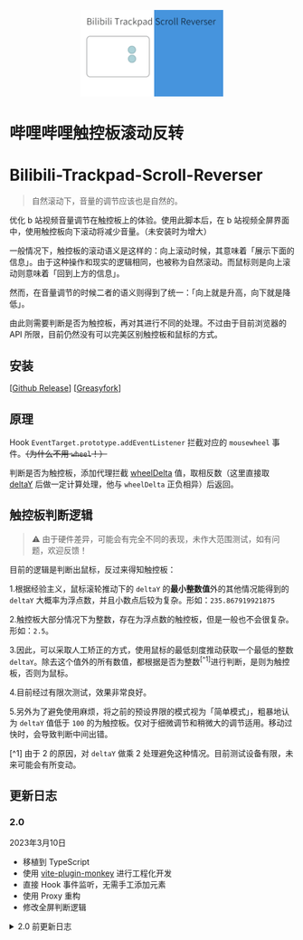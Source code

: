 <p align="center">
  <img  src="./assets/logo.gif" width = "50%">
</p>

# 哔哩哔哩触控板滚动反转
# Bilibili-Trackpad-Scroll-Reverser

> 自然滚动下，音量的调节应该也是自然的。

优化 b 站视频音量调节在触控板上的体验。使用此脚本后，在 b 站视频全屏界面中，使用触控板向下滚动将减少音量。（未安装时为增大）

一般情况下，触控板的滚动语义是这样的：向上滚动时候，其意味着「展示下面的信息」。由于这种操作和现实的逻辑相同，也被称为自然滚动。而鼠标则是向上滚动则意味着「回到上方的信息」。

然而，在音量调节的时候二者的语义则得到了统一：「向上就是升高，向下就是降低」。

由此则需要判断是否为触控板，再对其进行不同的处理。不过由于目前浏览器的 API 所限，目前仍然没有可以完美区别触控板和鼠标的方式。

## 安装

[[Github Release](https://github.com/MaxChang3/Bilibili-Trackpad-Scroll-Reverser/releases/latest/download/bilibili-trackpad-scroll-reverser.user.js)]
[[Greasyfork](https://greasyfork.org/zh-CN/scripts/432783)]

## 原理

Hook `EventTarget.prototype.addEventListener` 拦截对应的 `mousewheel` 事件。~~（为什么不用 `wheel`！）~~

判断是否为触控板，添加代理拦截 [wheelDelta](https://developer.mozilla.org/en-US/docs/Web/API/Element/mousewheel_event) 值，取相反数（这里直接取 [deltaY](https://developer.mozilla.org/en-US/docs/Web/API/WheelEvent/deltaY) 后做一定计算处理，他与 `wheelDelta` 正负相异）后返回。

## 触控板判断逻辑

> ⚠️ 由于硬件差异，可能会有完全不同的表现，未作大范围测试，如有问题，欢迎反馈！

目前的逻辑是判断出鼠标，反过来得知触控板：

1.根据经验主义，鼠标滚轮推动下的 `deltaY` 的**最小整数值**外的其他情况能得到的 `deltaY` 大概率为浮点数，并且小数点后较为复杂。形如：`235.867919921875`

2.触控板大部分情况下为整数，存在为浮点数的触控板，但是一般也不会很复杂。形如：`2.5`。

3.因此，可以采取人工矫正的方式，使用鼠标的最低刻度推动获取一个最低的整数 `deltaY`。除去这个值外的所有数值，都根据是否为整数<sup>[^1]</sup>进行判断，是则为触控板，否则为鼠标。

4.目前经过有限次测试，效果非常良好。

5.另外为了避免使用麻烦，将之前的预设界限的模式视为「简单模式」，粗暴地认为 `deltaY` 值低于 `100` 的为触控板。仅对于细微调节和稍微大的调节适用。移动过快时，会导致判断中间出错。

[^1] 由于 2 的原因，对 `deltaY` 做乘 2 处理避免这种情况。目前测试设备有限，未来可能会有所变动。

## 更新日志

### 2.0
2023年3月10日
- 移植到 TypeScript
- 使用 [vite-plugin-monkey](https://github.com/lisonge/vite-plugin-monkey) 进行工程化开发
- 直接 Hook 事件监听，无需手工添加元素
- 使用 Proxy 重构
- 修改全屏判断逻辑

<details>
<summary>2.0 前更新日志</summary>

### 1.0	
2022年8月27日	
- 整理代码

### 0.8	
2022年8月27日	
- 重构大部分代码，适配新版播放页

### 0.7
2021年9月23日	
- 修改全屏判断

### 0.6	
2021年9月23日	

- 优化判断 
- 全屏下进行接管

### 0.5	
2021年9月23日	

- 支持番剧页面 
- 优化部分代码

#### 0.1 - 0.4	
2021年9月22日 - 2021年9月23日 

- 项目基本功能和完善
</details>

